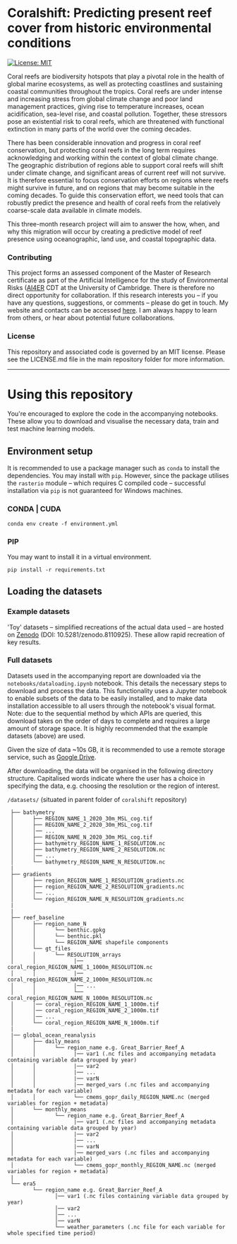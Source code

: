 # Coralshift: Predicting present reef cover from historic environmental conditions

[![License: MIT](https://img.shields.io/badge/License-MIT-yellow.svg)](https://opensource.org/licenses/MIT)


Coral reefs are biodiversity hotspots that play a pivotal role in the health of global marine ecosystems, as well as protecting coastlines and sustaining coastal communities throughout the tropics. Coral reefs are under intense and increasing stress from global climate change and poor land management practices, giving rise to temperature increases, ocean acidification, sea-level rise, and coastal pollution. Together, these stressors pose an existential risk to coral reefs, which are threatened with functional extinction in many parts of the world over the coming decades.

There has been considerable innovation and progress in coral reef conservation, but protecting coral reefs in the long term requires acknowledging and working within the context of global climate change. The geographic distribution of regions able to support coral reefs will shift under climate change, and significant areas of current reef will not survive. It is therefore essential to focus conservation efforts on regions where reefs might survive in future, and on regions that may become suitable in the coming decades. To guide this conservation effort, we need tools that can robustly predict the presence and health of coral reefs from the relatively coarse-scale data available in climate models.

This three-month research project will aim to answer the how, when, and why this migration will occur by creating a predictive model of reef presence using oceanographic, land use, and coastal topographic data.

### Contributing
This project forms an assessed component of the Master of Research certificate as part of the Artificial Intelligence for the study of Environmental Risks ([AI4ER]((https://ai4er-cdt.esc.cam.ac.uk/)) CDT at the University of Cambridge. There is therefore no direct opportunity for collaboration. If this research interests you – if you have any questions, suggestions, or comments – please do get in touch. My website and contacts can be accessed [here](https://orlando-code.github.io/). I am always happy to learn from others, or hear about potential future collaborations.

### License
This repository and associated code is governed by an MIT license. Please see the LICENSE.md file in the main repository folder for more information.

---

# Using this repository
You're encouraged to explore the code in the accompanying notebooks. These allow you to download and visualise the necessary data, train and test machine learning models.

## Environment setup
It is recommended to use a package manager such as `conda` to install the dependencies. 
You may install with `pip`. However, since the package utilises the `rasterio` module – which requires C compiled code – successful installation via `pip` is not guaranteed for Windows machines.

### CONDA | CUDA
```shell
conda env create -f environment.yml
```

### PIP
You may want to install it in a virtual environment.
```shell
pip install -r requirements.txt
```

## Loading the datasets

### Example datasets
'Toy' datasets – simplified recreations of the actual data used – are hosted on [Zenodo](https://zenodo.org/record/8110926) (DOI: 10.5281/zenodo.8110925). These allow rapid recreation of key results.

### Full datasets
Datasets used in the accompanying report are downloaded via the `notebooks/dataloading.ipynb` notebook. This details the necessary steps to download and process the data. This functionality uses a Jupyter notebook to enable subsets of the data to be easily installed, and to make data installation accessible to all users through the notebook's visual format. Note: due to the sequential method by which APIs are queried, this download takes on the order of days to complete and requires a large amount of storage space. It is highly recommended that the example datasets (above) are used.

Given the size of data ~10s GB, it is recommended to use a remote storage service, such as [Google Drive](https://www.google.co.uk/intl/en-GB/drive/).

After downloading, the data will be organised in the following directory structure. Capitalised words indicate where the user has a choice in specifying the data, e.g. choosing the resolution or the region of interest.

`/datasets/` (situated in parent folder of `coralshift` repository)

```
 ├── bathymetry  
 │      ├── REGION_NAME_1_2020_30m_MSL_cog.tif  
 │      ├── REGION_NAME_2_2020_30m_MSL_cog.tif
 │      │── ...  
 │      ├── REGION_NAME_N_2020_30m_MSL_cog.tif 
 │      ├── bathymetry_REGION_NAME_1_RESOLUTION.nc
 │      ├── bathymetry_REGION_NAME_2_RESOLUTION.nc
 │      │── ...  
 │      └── bathymetry_REGION_NAME_N_RESOLUTION.nc
 |
 ├── gradients
 │      ├── region_REGION_NAME_1_RESOLUTION_gradients.nc
 │      ├── region_REGION_NAME_2_RESOLUTION_gradients.nc
 │      │── ...  
 │      └── region_REGION_NAME_N_RESOLUTION_gradients.nc
 |
 |
 ├── reef_baseline  
 │      ├── region_name_N  
 │      │      └── benthic.gpkg
 │      │      └── benthic.pkl
 │      │      └── REGION_NAME shapefile components
 │      └── gt_files  
 │      │      └── RESOLUTION_arrays
 │      │            |── coral_region_REGION_NAME_1_1000m_RESOLUTION.nc
 │      │            |── coral_region_REGION_NAME_2_1000m_RESOLUTION.nc
 │      │            |── ...
 │      │            └── coral_region_REGION_NAME_N_1000m_RESOLUTION.nc
 │      │── coral_region_REGION_NAME_1_1000m.tif
 │      │── coral_region_REGION_NAME_2_1000m.tif
 │      │── ...
 │      └── coral_region_REGION_NAME_N_1000m.tif
 |
 |── global_ocean_reanalysis  
 │      ├── daily_means
 │      │      └── region_name e.g. Great_Barrier_Reef_A
 │      │            |── var1 (.nc files and accompanying metadata containing variable data grouped by year)
 │      │            |── var2
 │      │            |── ...
 │      │            |── varN
 │      │            |── merged_vars (.nc files and accompanying metadata for each variable)
 │      │            └── cmems_gopr_daily_REGION_NAME.nc (merged variables for region + metadata)
 │      └── monthly_means
 │             └── region_name e.g. Great_Barrier_Reef_A
 │                   |── var1 (.nc files and accompanying metadata containing variable data grouped by year)
 │                   |── var2
 │                   |── ...
 │                   |── varN
 │                   |── merged_vars (.nc files and accompanying metadata for each variable)
 │                   └── cmems_gopr_monthly_REGION_NAME.nc (merged variables for region + metadata)
 | 
 └── era5
        └── region_name e.g. Great_Barrier_Reef_A
               │── var1 (.nc files containing variable data grouped by year)
               │── var2
               │── ...
               │── varN
               └── weather_parameters (.nc file for each variable for whole specified time period)
```


